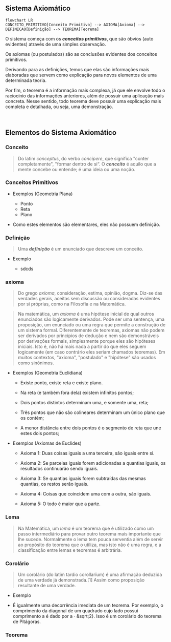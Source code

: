 



## Sistema Axiomático

```mermaid
flowchart LR
CONCEITO_PRIMITIVO[Conceito Primitivo] --> AXIOMA[Axioma] --> DEFINICAO[Definição] --> TEOREMA[Teorema]
```

O sistema começa com os __*conceitos primitivos*__, que são óbvios (auto evidentes) através de uma simples observação.

Os axiomas (ou postulados) são as conclusões evidentes dos conceitos primitivos.

Derivando para as definições, temos que elas são informações mais elaboradas que servem como explicação para novos elementos de uma determinada teoria.

Por fim, o teorema é a informação mais complexa, já que ele envolve todo o raciocínio das informações anteriores, além de possuir uma aplicação mais concreta. Nesse sentido, todo teorema deve possuir uma explicação mais completa e detalhada, ou seja, uma demonstração.

<br>

## Elementos do Sistema Axiomático

### Conceito

> Do latim _conceptus_, do verbo _concipere_, que significa "conter completamente", "formar dentro de si“.
O __*conceito*__ é aquilo que a mente concebe ou entende; é uma ideia ou uma noção.

### Conceitos Primitivos

* Exemplos (Geometria Plana)

  * Ponto
  * Reta
  * Plano

* Como estes elementos são elementares, eles não possuem definição.

### Definição

> Uma __*definição*__ é um enunciado que descreve um conceito.

* Exemplo

  * sdcds

### axioma

> Do grego _axioma_, consideração, estima, opinião, dogma. Diz-se das verdades gerais, aceitas sem discussão ou consideradas evidentes por si próprias, como na Filosofia e na Matemática.

> Na matemática, um _axioma_ é uma hipótese inicial de qual outros enunciados são logicamente derivados. Pode ser uma sentença, uma proposição, um enunciado ou uma regra que permite a construção de um sistema formal. Diferentemente de teoremas, axiomas não podem ser derivados por princípios de dedução e nem são demonstráveis por derivações formais, simplesmente porque eles são hipóteses iniciais. Isto é, não há mais nada a partir do que eles seguem logicamente (em caso contrário eles seriam chamados teoremas). Em muitos contextos, "axioma", "postulado" e "hipótese" são usados como sinônimos.

* Exemplos (Geometria Euclidiana)

    * Existe ponto, existe reta e existe plano.

    * Na reta (e também fora dela) existem infinitos pontos;

    * Dois pontos distintos determinam uma, e somente uma, reta;

    * Três pontos que não são colineares determinam um único plano que os contém;

    * A menor distância entre dois pontos é o segmento de reta que une estes dois pontos;

* Exemplos (Axiomas de Euclides)

  * Axioma 1: Duas coisas iguais a uma terceira, são iguais entre si.

  * Axioma 2: Se parcelas iguais forem adicionadas a quantias iguais, os resultados continuarão sendo iguais.

  * Axioma 3: Se quantias iguais forem subtraídas das mesmas quantias, os restos serão iguais.

  * Axioma 4: Coisas que coincidem uma com a outra, são iguais.

  * Axioma 5: O todo é maior que a parte.

### Lema

> Na Matemática, um _lema_ é um teorema que é utilizado como um passo intermediário para provar outro teorema mais importante que lhe sucede. Normalmente o lema tem pouca serventia além de servir ao propósito do teorema que o utiliza, mas isto não é uma regra, e a classificação entre lemas e teoremas é arbitrária.

### Corolário

> Um corolário (do latim tardio corollarĭum) é uma afirmação deduzida de uma verdade já demonstrada.[1] Assim como proposição resultante de uma verdade.

* Exemplo

* É igualmente uma decorrência imediata de um teorema. Por exemplo, o comprimento da diagonal de um quadrado cujo lado possui comprimento a é dado por a ⋅ &sqrt;2}. Isso é um corolário do teorema de Pitágoras.

### Teorema

